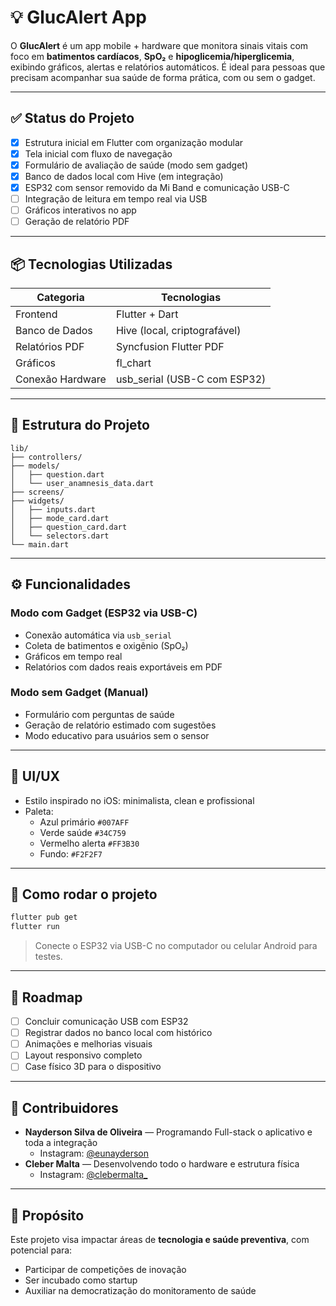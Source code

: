 # 💡 GlucAlert App

O **GlucAlert** é um app mobile + hardware que monitora sinais vitais com foco em **batimentos cardíacos**, **SpO₂** e **hipoglicemia/hiperglicemia**, exibindo gráficos, alertas e relatórios automáticos. É ideal para pessoas que precisam acompanhar sua saúde de forma prática, com ou sem o gadget.

---

## ✅ Status do Projeto

- [x] Estrutura inicial em Flutter com organização modular
- [x] Tela inicial com fluxo de navegação
- [x] Formulário de avaliação de saúde (modo sem gadget)
- [x] Banco de dados local com Hive (em integração)
- [x] ESP32 com sensor removido da Mi Band e comunicação USB-C
- [ ] Integração de leitura em tempo real via USB
- [ ] Gráficos interativos no app
- [ ] Geração de relatório PDF

---

## 📦 Tecnologias Utilizadas

| Categoria        | Tecnologias               |
|------------------|---------------------------|
| Frontend         | Flutter + Dart            |
| Banco de Dados   | Hive (local, criptografável) |
| Relatórios PDF   | Syncfusion Flutter PDF    |
| Gráficos         | fl_chart                  |
| Conexão Hardware | usb_serial (USB-C com ESP32) |

---

## 📁 Estrutura do Projeto

```
lib/
├── controllers/
├── models/
│   ├── question.dart
│   └── user_anamnesis_data.dart
├── screens/
├── widgets/
│   ├── inputs.dart
│   ├── mode_card.dart
│   ├── question_card.dart
│   └── selectors.dart
└── main.dart
```

---

## ⚙️ Funcionalidades

### Modo com Gadget (ESP32 via USB-C)
- Conexão automática via `usb_serial`
- Coleta de batimentos e oxigênio (SpO₂)
- Gráficos em tempo real
- Relatórios com dados reais exportáveis em PDF

### Modo sem Gadget (Manual)
- Formulário com perguntas de saúde
- Geração de relatório estimado com sugestões
- Modo educativo para usuários sem o sensor

---

## 🎨 UI/UX

- Estilo inspirado no iOS: minimalista, clean e profissional
- Paleta:
  - Azul primário `#007AFF`
  - Verde saúde `#34C759`
  - Vermelho alerta `#FF3B30`
  - Fundo: `#F2F2F7`

---

## 📲 Como rodar o projeto

```bash
flutter pub get
flutter run
```

> Conecte o ESP32 via USB-C no computador ou celular Android para testes.

---

## 🧪 Roadmap

- [ ] Concluir comunicação USB com ESP32
- [ ] Registrar dados no banco local com histórico
- [ ] Animações e melhorias visuais
- [ ] Layout responsivo completo
- [ ] Case físico 3D para o dispositivo

---

## 👥 Contribuidores

- **Nayderson Silva de Oliveira** — Programando Full-stack o aplicativo e toda a integração  
  - Instagram: [@eunayderson](https://instagram.com/eunayderson)
- **Cleber Malta** — Desenvolvendo todo o hardware e estrutura física  
  - Instagram: [@clebermalta_](https://instagram.com/clebermalta_)

---

## 🚀 Propósito

Este projeto visa impactar áreas de **tecnologia e saúde preventiva**, com potencial para:

- Participar de competições de inovação
- Ser incubado como startup
- Auxiliar na democratização do monitoramento de saúde
